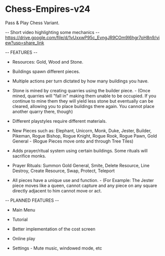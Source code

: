 # Chess-Empires-v24
Pass & Play Chess Variant.

-- Short video highlighting some mechanics --
https://drive.google.com/file/d/1vUxxwP95c_EvngJR9COm9I6hgr7oH8n9/view?usp=share_link



-- FEATURES -- 

- Resources: Gold, Wood and Stone.

- Buildings spawn different pieces.

- Multiple actions per turn dictated by how many buildings you have. 

- Stone is mined by creating quarries using the builder piece.
          - (Once mined, quarries will "fall in" making them unable to be occupied. If you continue to mine them they will yield less stone but                           eventually can be cleared, allowing you to place buildings there again. You cannot place another quarry there, though)

- Different playstyles require different materials.

- New Pieces such as: Elephant, Unicorn, Monk, Duke, Jester, Builder, Pikeman, Rogue Bishop, Rogue Knight, Rogue Rook, Rogue Pawn, Gold General
          - (Rogue Pieces move onto and through Tree Tiles)

- Adds prayer/ritual system using certain buildings. Some rituals will sacrifice monks.

- Prayer Rituals: Summon Gold General, Smite, Delete Resource, Line Destroy, Create Resource, Swap, Protect, Teleport

- All pieces have a unique use and function. 
         - (For Example: The Jester piece moves like a queen, cannot capture and any piece on any square directly adjacent to him cannot move or act.
      
      
      
      
-- PLANNED FEATURES -- 

- Main Menu

- Tutorial

- Better implementation of the cost screen

- Online play 

- Settings
          - Mute music, windowed mode, etc
